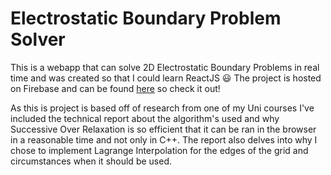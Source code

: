 # Electrostatic Boundary Problem Solver

This is a webapp that can solve 2D Electrostatic Boundary Problems in real time and was created so that I could learn ReactJS 😃 The project is hosted on Firebase and can be found [here](https://relaxation-webapp.web.app/) so check it out!

As this is project is based off of research from one of my Uni courses I've included the technical report about the algorithm's used and why Successive Over Relaxation is so efficient that it can be ran in the browser in a reasonable time and not only in C++. The report also delves into why I chose to implement Lagrange Interpolation for the edges of the grid and circumstances when it should be used.


